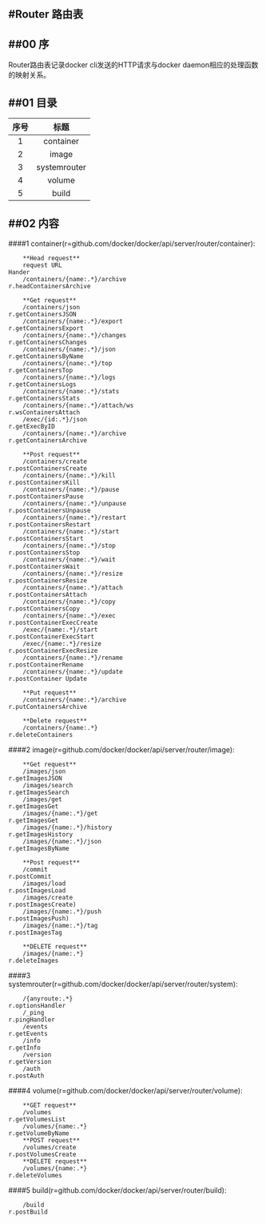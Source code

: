 #Router 路由表
------
##00 序
------
Router路由表记录docker cli发送的HTTP请求与docker daemon相应的处理函数的映射关系。

##01 目录
------
|序号|标题|
|:-:|:-:|
|   1  | container|
|   2  | image|
|   3  | systemrouter|
|   4  | volume|
|   5  | build|

##02 内容
------
####1 container(r=github.com/docker/docker/api/server/router/container):
        
        **Head request**
        request URL                                                     Hander
        /containers/{name:.*}/archive                                   r.headContainersArchive

        **Get request**
        /containers/json                                                r.getContainersJSON
        /containers/{name:.*}/export                                    r.getContainersExport
        /containers/{name:.*}/changes                                   r.getContainersChanges
        /containers/{name:.*}/json                                      r.getContainersByName
        /containers/{name:.*}/top                                       r.getContainersTop
        /containers/{name:.*}/logs                                      r.getContainersLogs
        /containers/{name:.*}/stats                                     r.getContainersStats
        /containers/{name:.*}/attach/ws                                 r.wsContainersAttach
        /exec/{id:.*}/json                                              r.getExecByID
        /containers/{name:.*}/archive                                   r.getContainersArchive

        **Post request**
        /containers/create                                              r.postContainersCreate
        /containers/{name:.*}/kill                                      r.postContainersKill
        /containers/{name:.*}/pause                                     r.postContainersPause
        /containers/{name:.*}/unpause                                   r.postContainersUnpause
        /containers/{name:.*}/restart                                   r.postContainersRestart
        /containers/{name:.*}/start                                     r.postContainersStart
        /containers/{name:.*}/stop                                      r.postContainersStop
        /containers/{name:.*}/wait                                      r.postContainersWait
        /containers/{name:.*}/resize                                    r.postContainersResize
        /containers/{name:.*}/attach                                    r.postContainersAttach
        /containers/{name:.*}/copy                                      r.postContainersCopy
        /containers/{name:.*}/exec                                      r.postContainerExecCreate
        /exec/{name:.*}/start                                           r.postContainerExecStart
        /exec/{name:.*}/resize                                          r.postContainerExecResize
        /containers/{name:.*}/rename                                    r.postContainerRename
        /containers/{name:.*}/update                                    r.postContainer Update

        **Put request**
        /containers/{name:.*}/archive                                   r.putContainersArchive

        **Delete request**
        /containers/{name:.*}                                           r.deleteContainers

####2 image(r=github.com/docker/docker/api/server/router/image):

        **Get request**
        /images/json                                                    r.getImagesJSON
        /images/search                                                  r.getImagesSearch
        /images/get                                                     r.getImagesGet
        /images/{name:.*}/get                                           r.getImagesGet
        /images/{name:.*}/history                                       r.getImagesHistory
        /images/{name:.*}/json                                          r.getImagesByName
        
        **Post request**
        /commit                                                         r.postCommit
        /images/load                                                    r.postImagesLoad
        /images/create                                                  r.postImagesCreate)
        /images/{name:.*}/push                                          r.postImagesPush)
        /images/{name:.*}/tag                                           r.postImagesTag
        
        **DELETE request**
        /images/{name:.*}                                               r.deleteImages

####3 systemrouter(r=github.com/docker/docker/api/server/router/system):

        /{anyroute:.*}                                                  r.optionsHandler
        /_ping                                                          r.pingHandler
        /events                                                         r.getEvents
        /info                                                           r.getInfo
        /version                                                        r.getVersion
        /auth                                                           r.postAuth

####4 volume(r=github.com/docker/docker/api/server/router/volume):

        **GET request**
        /volumes                                                        r.getVolumesList
        /volumes/{name:.*}                                              r.getVolumeByName
        **POST request**
        /volumes/create                                                 r.postVolumesCreate
        **DELETE request**
        /volumes/{name:.*}                                              r.deleteVolumes

####5 build(r=github.com/docker/docker/api/server/router/build):

        /build                                                          r.postBuild
